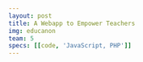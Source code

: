 ```yaml
---
layout: post
title: A Webapp to Empower Teachers
img: educanon 
team: 5
specs: [[code, 'JavaScript, PHP']]
---
```

